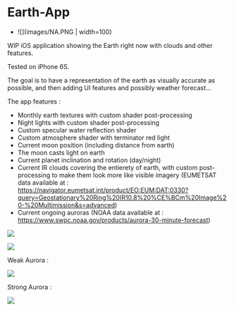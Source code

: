 # Earth-App

- ![](images/NA.PNG | width=100)

WIP iOS application showing the Earth right now with clouds and other features.

Tested on iPhone 6S.

The goal is to have a representation of the earth as visually accurate as possible, and then adding UI features and possibly weather forecast...

The app features :

- Monthly earth textures with custom shader post-processing
- Night lights with custom shader post-processing
- Custom specular water reflection shader
- Custom atmosphere shader with terminator red light
- Current moon position (including distance from earth)
- The moon casts light on earth
- Current planet inclination and rotation (day/night)
- Current IR clouds covering the entierety of earth, with custom post-processing to make them look more like visible imagery (EUMETSAT data available at : https://navigator.eumetsat.int/product/EO:EUM:DAT:0330?query=Geostationary%20Ring%20IR10.8%20%CE%BCm%20Image%20-%20Multimission&s=advanced)
- Current ongoing auroras (NOAA data available at : https://www.swpc.noaa.gov/products/aurora-30-minute-forecast)

![](images/SA.PNG)

![](images/Night.PNG)

Weak Aurora :

![](images/weakAurora.PNG)

Strong Aurora :

![](images/StrongAurora.PNG)

